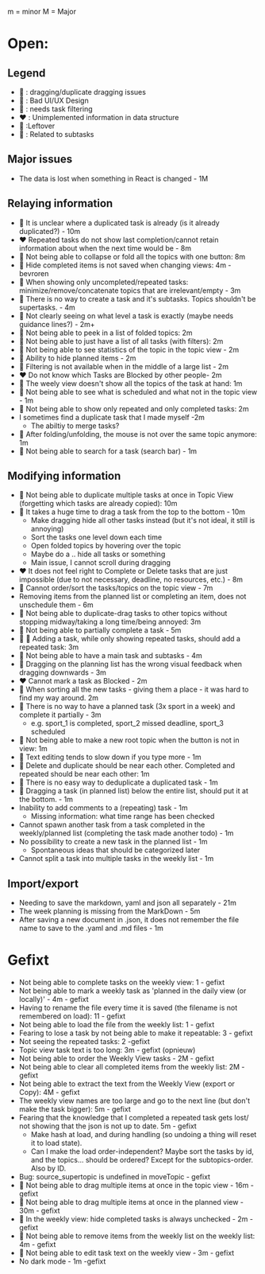 m = minor
M = Major

# Open:

## Legend

- :green_heart: : dragging/duplicate dragging issues
- :yellow_heart: : Bad UI/UX Design
- :blue_heart: : needs task filtering
- :heart: : Unimplemented information in data structure
- :orange_heart: :Leftover
- :purple_heart: : Related to subtasks

## Major issues

- The data is lost when something in React is changed - 1M

## Relaying information

- :yellow_heart: It is unclear where a duplicated task is already (is it already duplicated?) - 10m 
- :heart: Repeated tasks do not show last completion/cannot retain information about when the next time would be - 8m
- :yellow_heart: Not being able to collapse or fold all the topics with one button: 8m 
- :blue_heart: Hide completed items is not saved when changing views: 4m - bevroren
- :yellow_heart: When showing only uncompleted/repeated tasks: minimize/remove/concatenate topics that are irrelevant/empty - 3m
- :purple_heart: There is no way to create a task and it's subtasks. Topics shouldn't be supertasks. - 4m
- :yellow_heart: Not clearly seeing on what level a task is exactly (maybe needs guidance lines?) - 2m+
- :yellow_heart: Not being able to peek in a list of folded topics: 2m
- :blue_heart: Not being able to just have a list of all tasks (with filters): 2m
- :yellow_heart: Not being able to see statistics of the topic in the topic view - 2m
- :blue_heart: Ability to hide planned items - 2m
- :blue_heart: Filtering is not available when in the middle of a large list - 2m
- :heart: Do not know which Tasks are Blocked by other people- 2m
- :yellow_heart: The weely view doesn't show all the topics of the task at hand: 1m
- :blue_heart: Not being able to see what is scheduled and what not in the topic view - 1m
- :blue_heart: Not being able to show only repeated and only completed tasks: 2m
- I sometimes find a duplicate task that I made myself -2m
	+ The abiltiy to merge tasks?
- :yellow_heart: After folding/unfolding, the mouse is not over the same topic anymore: 1m
- :orange_heart: Not being able to search for a task (search bar) - 1m

## Modifying information

- :yellow_heart: Not being able to duplicate multiple tasks at once in Topic View (forgetting which tasks are already copied): 10m
- :green_heart: It takes a huge time to drag a task from the top to the bottom - 10m
	- Make dragging hide all other tasks instead (but it's not ideal, it still is annoying)
	- Sort the tasks one level down each time
	- Open folded topics by hovering over the topic
	- Maybe do a .. hide all tasks or something
	- Main issue, I cannot scroll during dragging
- :heart: It does not feel right to Complete or Delete tasks that are just impossible (due to not necessary, deadline, no resources, etc.) - 8m
- :orange_heart: Cannot order/sort the tasks/topics on the topic view - 7m
- Removing items from the planned list or completing an item, does not unschedule them - 6m
- :green_heart: Not being able to duplicate-drag tasks to other topics without stopping midway/taking a long time/being annoyed: 3m
- :purple_heart: Not being able to partially complete a task - 5m
- :yellow_heart: :blue_heart: Adding a task, while only showing repeated tasks, should add a repeated task: 3m
- :purple_heart: Not being able to have a main task and subtasks - 4m
- :green_heart: Dragging on the planning list has the wrong visual feedback when dragging downwards - 3m
- :heart: Cannot mark a task as Blocked - 2m
- :green_heart: When sorting all the new tasks - giving them a place - it was hard to find my way around. 2m
- :purple_heart: There is no way to have a planned task (3x sport in a week) and complete it partially - 3m
	+ e.g. sport_1 is completed, sport_2 missed deadline, sport_3 scheduled
- :orange_heart: Not being able to make a new root topic when the button is not in view: 1m
- :orange_heart: Text editing tends to slow down if you type more - 1m
- :yellow_heart: Delete and duplicate should be near each other. Completed and repeated should be near each other: 1m
-  :yellow_heart: There is no easy way to deduplicate a duplicated task - 1m
- :green_heart: Dragging a task (in planned list) below the entire list, should put it at the bottom. - 1m
- Inability to add comments to a (repeating) task - 1m
	+ Missing information: what time range has been checked
- Cannot spawn another task from a task completed in the weekly/planned list (completing the task made another todo) - 1m
- No possibility to create a new task in the planned list - 1m
	+ Spontaneous ideas that should be categorized later
- Cannot split a task into multiple tasks in the weekly list - 1m

## Import/export

- Needing to save the markdown, yaml and json all separately - 21m
- The week planning is missing from the MarkDown - 5m
- After saving a new document in .json, it does not remember the file name to save to the .yaml and .md files - 1m

# Gefixt

- Not being able to complete tasks on the weekly view: 1 - gefixt
- Not being able to mark a weekly task as 'planned in the daily view (or locally)' - 4m - gefixt
- Having to rename the file every time it is saved (the filename is not remembered on load): 11 - gefixt
- Not being able to load the file from the weekly list: 1 - gefixt
- Fearing to lose a task by not being able to make it repeatable: 3 - gefixt
- Not seeing the repeated tasks: 2 -gefixt
- Topic view task text is too long: 3m - gefixt (opnieuw)
- Not being able to order the Weekly View tasks - 2M - gefixt
- Not being able to clear all completed items from the weekly list: 2M - gefixt
- Not being able to extract the text from the Weekly View (export or Copy): 4M - gefixt
- The weekly view names are too large and go to the next line (but don't make the task bigger): 5m - gefixt
- Fearing that the knowledge that I completed a repeated task gets lost/ not showing that the json is not up to date. 5m - gefixt
	- Make hash at load, and during handling (so undoing a thing will reset it to load state). 
	- Can I make the load order-independent? Maybe sort the tasks by id, and the topics... should be ordered? Except for the subtopics-order. Also by ID.
 - Bug: source_supertopic is undefined in moveTopic - gefixt
- :green_heart: Not being able to drag multiple items at once in the topic view - 16m - gefixt
- :green_heart: Not being able to drag multiple items at once in the planned view - 30m - gefixt
- :blue_heart: In the weekly view: hide completed tasks is always unchecked - 2m - gefixt
- :yellow_heart: Not being able to remove items from the weekly list on the weekly list: 4m - gefixt
- :orange_heart: Not being able to edit task text on the weekly view - 3m - gefixt
- No dark mode - 1m -gefixt

